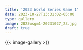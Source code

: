 ```yaml
---
title: '2023 World Series Game 1'
date: 2023-10-27T13:31:02-05:00
type: gallery
image: 2023wsgm1-20231027_23.jpg
draft: true
---
```



{{< image-gallery >}}